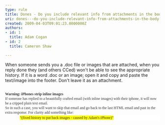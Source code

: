 ```yaml
---
type: rule
title: Dones - Do you include relevant info from attachments in the body of the email?
uri: dones---do-you-include-relevant-info-from-attachments-in-the-body-of-the-email
created: 2009-04-03T09:01:23.0000000Z
authors:
- id: 1
  title: Adam Cogan
- id: 2
  title: Cameron Shaw

---
```




<span class='intro'> When someone sends you a .doc file or images that are attached, when you reply done they (and others CCed) won't be able to see the appropriate history. If it is a word .doc or an image; open it and&#160;copy and paste the text/image into the footer. Don't leave it as an attachment.
<div><b><span style="font-family&#58;'verdana','sans-serif';color&#58;#333333;font-size&#58;9pt;"><br>
Warning&#58; iPhones strip inline images<br>
</span></b><span style="font-family&#58;'verdana','sans-serif';color&#58;#333333;font-size&#58;9pt;">If someone has replied to a beautifully crafted email (with inline images) with their iphone, it will now be a cripped plain text email. <br>
</span><span style="font-family&#58;'verdana','sans-serif';color&#58;#333333;font-size&#58;9pt;">So in such a case, you will want to skip that email and go back to the last HTML email and past in the extra response. For clarity add something like&#58;</span></div>
<div>
<p style="line-height&#58;13.5pt;margin&#58;0cm 0cm 0pt 36pt;background&#58;white;"><span style="font-family&#58;'verdana','sans-serif';color&#58;#333333;font-size&#58;9pt;"><font style="background-color&#58;#ffff00;">&quot;(fixed history to put back images - caused by Adam's iPhone)&quot;</font> </span></p>
<p style="margin&#58;0cm 0cm 0pt;"><span style="color&#58;#1f497d;"><font face="Calibri">&#160;</font></span></p>
</div>
 </span>




